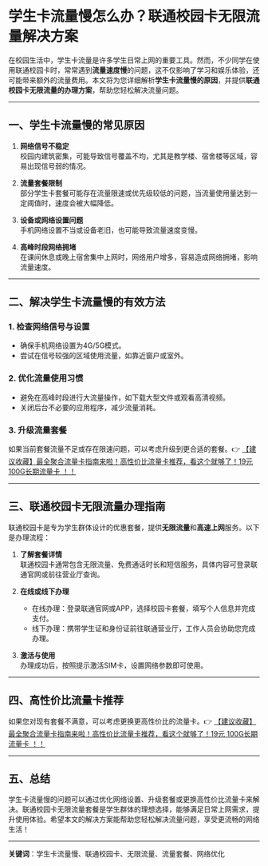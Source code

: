 # 学生卡流量慢怎么办？联通校园卡无限流量解决方案

在校园生活中，学生卡流量是许多学生日常上网的重要工具。然而，不少同学在使用联通校园卡时，常常遇到**流量速度慢**的问题，这不仅影响了学习和娱乐体验，还可能带来额外的流量费用。本文将为您详细解析**学生卡流量慢的原因**，并提供**联通校园卡无限流量的办理方案**，帮助您轻松解决流量问题。

---

## 一、学生卡流量慢的常见原因

1. **网络信号不稳定**  
   校园内建筑密集，可能导致信号覆盖不均，尤其是教学楼、宿舍楼等区域，容易出现信号弱的情况。

2. **流量套餐限制**  
   部分学生卡套餐可能存在流量限速或优先级较低的问题，当流量使用量达到一定阈值时，速度会被大幅降低。

3. **设备或网络设置问题**  
   手机网络设置不当或设备老旧，也可能导致流量速度变慢。

4. **高峰时段网络拥堵**  
   在课间休息或晚上宿舍集中上网时，网络用户增多，容易造成网络拥堵，影响流量速度。

---

## 二、解决学生卡流量慢的有效方法

### 1. 检查网络信号与设置
- 确保手机网络设置为4G/5G模式。
- 尝试在信号较强的区域使用流量，如靠近窗户或室外。

### 2. 优化流量使用习惯
- 避免在高峰时段进行大流量操作，如下载大型文件或观看高清视频。
- 关闭后台不必要的应用程序，减少流量消耗。

### 3. 升级流量套餐
如果当前套餐流量不足或存在限速问题，可以考虑升级到更合适的套餐。👉 [【建议收藏】最全聚合流量卡指南来啦！高性价比流量卡推荐，看这个就够了！19元 100G长期流量卡 ！！](https://bit.ly/Liuliangka)

---

## 三、联通校园卡无限流量办理指南

联通校园卡是专为学生群体设计的优惠套餐，提供**无限流量**和**高速上网**服务。以下是办理流程：

1. **了解套餐详情**  
   联通校园卡通常包含无限流量、免费通话时长和短信服务，具体内容可登录联通官网或前往营业厅查询。

2. **在线或线下办理**  
   - 在线办理：登录联通官网或APP，选择校园卡套餐，填写个人信息并完成支付。
   - 线下办理：携带学生证和身份证前往联通营业厅，工作人员会协助您完成办理。

3. **激活与使用**  
   办理成功后，按照提示激活SIM卡，设置网络参数即可使用。

---

## 四、高性价比流量卡推荐

如果您对现有套餐不满意，可以考虑更换更高性价比的流量卡。👉 [【建议收藏】最全聚合流量卡指南来啦！高性价比流量卡推荐，看这个就够了！19元 100G长期流量卡 ！！](https://bit.ly/Liuliangka)

---

## 五、总结

学生卡流量慢的问题可以通过优化网络设置、升级套餐或更换高性价比流量卡来解决。联通校园卡无限流量套餐是学生群体的理想选择，能够满足日常上网需求，提升使用体验。希望本文的解决方案能帮助您轻松解决流量问题，享受更流畅的网络生活！

---

**关键词**：学生卡流量慢、联通校园卡、无限流量、流量套餐、网络优化